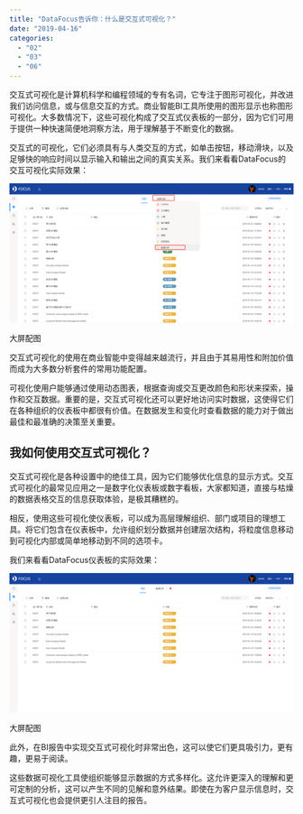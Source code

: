 ```yaml
---
title: "DataFocus告诉你：什么是交互式可视化？"
date: "2019-04-16"
categories: 
  - "02"
  - "03"
  - "06"
---
```


交互式可视化是计算机科学和编程领域的专有名词，它专注于图形可视化，并改进我们访问信息，或与信息交互的方式。商业智能BI工具所使用的图形显示也称图形可视化。大多数情况下，这些可视化构成了交互式仪表板的一部分，因为它们可用于提供一种快速简便地洞察方法，用于理解基于不断变化的数据。

交互式的可视化，它们必须具有与人类交互的方式，如单击按钮，移动滑块，以及足够快的响应时间以显示输入和输出之间的真实关系。我们来看看DataFocus的交互可视化实际效果：

![](images/word-image-318.png)

大屏配图

交互式可视化的使用在商业智能中变得越来越流行，并且由于其易用性和附加价值而成为大多数分析套件的常用功能配置。

可视化使用户能够通过使用动态图表，根据查询或交互更改颜色和形状来探索，操作和交互数据。重要的是，交互式可视化还可以更好地访问实时数据，这使得它们在各种组织的仪表板中都很有价值。在数据发生和变化时查看数据的能力对于做出最佳和最准确的决策至关重要。

## **我如何使用交互式可视化？**

交互式可视化是各种设置中的绝佳工具，因为它们能够优化信息的显示方式。交互式可视化的最常见应用之一是数字化仪表板或数字看板，大家都知道，直接与枯燥的数据表格交互的信息获取体验，是极其糟糕的。

相反，使用这些可视化使仪表板，可以成为高层理解组织、部门或项目的理想工具。将它们包含在仪表板中，允许组织划分数据并创建层次结构，将粒度信息移动到可视化内部或简单地移动到不同的选项卡。

我们来看看DataFocus仪表板的实际效果：

![](images/word-image-319.png)

大屏配图

此外，在BI报告中实现交互式可视化时非常出色，这可以使它们更具吸引力，更有趣，更易于阅读。

这些数据可视化工具使组织能够显示数据的方式多样化。这允许更深入的理解和更可定制的分析，这可以产生不同的见解和意外结果。即使在为客户显示信息时，交互式可视化也会提供更引人注目的报告。
